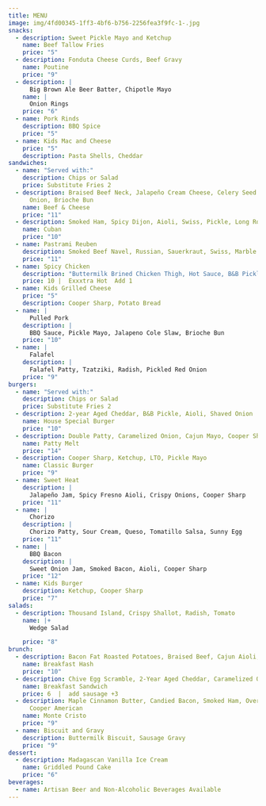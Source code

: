 ```yaml
---
title: MENU
image: img/4fd00345-1ff3-4bf6-b756-2256fea3f9fc-1-.jpg
snacks:
  - description: Sweet Pickle Mayo and Ketchup
    name: Beef Tallow Fries
    price: "5"
  - description: Fonduta Cheese Curds, Beef Gravy
    name: Poutine
    price: "9"
  - description: |
      Big Brown Ale Beer Batter, Chipotle Mayo
    name: |
      Onion Rings 
    price: "6"
  - name: Pork Rinds
    description: BBQ Spice
    price: "5"
  - name: Kids Mac and Cheese
    price: "5"
    description: Pasta Shells, Cheddar
sandwiches:
  - name: "Served with:"
    description: Chips or Salad
    price: Substitute Fries 2
  - description: Braised Beef Neck, Jalapeño Cream Cheese, Celery Seed Pickled
      Onion, Brioche Bun
    name: Beef & Cheese
    price: "11"
  - description: Smoked Ham, Spicy Dijon, Aioli, Swiss, Pickle, Long Roll
    name: Cuban
    price: "10"
  - name: Pastrami Reuben
    description: Smoked Beef Navel, Russian, Sauerkraut, Swiss, Marble Rye
    price: "11"
  - name: Spicy Chicken
    description: "Buttermilk Brined Chicken Thigh, Hot Sauce, B&B Pickles, Ranch "
    price: 10 |  Exxxtra Hot  Add 1
  - name: Kids Grilled Cheese
    price: "5"
    description: Cooper Sharp, Potato Bread
  - name: |
      Pulled Pork  
    description: |
      BBQ Sauce, Pickle Mayo, Jalapeno Cole Slaw, Brioche Bun
    price: "10"
  - name: |
      Falafel 
    description: |
      Falafel Patty, Tzatziki, Radish, Pickled Red Onion
    price: "9"
burgers:
  - name: "Served with:"
    description: Chips or Salad
    price: Substitute Fries 2
  - description: 2-year Aged Cheddar, B&B Pickle, Aioli, Shaved Onion
    name: House Special Burger
    price: "10"
  - description: Double Patty, Caramelized Onion, Cajun Mayo, Cooper Sharp, Rye Bread
    name: Patty Melt
    price: "14"
  - description: Cooper Sharp, Ketchup, LTO, Pickle Mayo
    name: Classic Burger
    price: "9"
  - name: Sweet Heat
    description: |
      Jalapeño Jam, Spicy Fresno Aioli, Crispy Onions, Cooper Sharp
    price: "11"
  - name: |
      Chorizo 
    description: |
      Chorizo Patty, Sour Cream, Queso, Tomatillo Salsa, Sunny Egg
    price: "11"
  - name: |
      BBQ Bacon 
    description: |
      Sweet Onion Jam, Smoked Bacon, Aioli, Cooper Sharp
    price: "12"
  - name: Kids Burger
    description: Ketchup, Cooper Sharp
    price: "7"
salads:
  - description: Thousand Island, Crispy Shallot, Radish, Tomato
    name: |+
      Wedge Salad 

    price: "8"
brunch:
  - description: Bacon Fat Roasted Potatoes, Braised Beef, Cajun Aioli, Sunny Egg
    name: Breakfast Hash
    price: "10"
  - description: Chive Egg Scramble, 2-Year Aged Cheddar, Caramelized Onion, Aioli
    name: Breakfast Sandwich
    price: 6  |  add sausage +3
  - description: Maple Cinnamon Butter, Candied Bacon, Smoked Ham, Over Easy Egg,
      Cooper American
    name: Monte Cristo
    price: "9"
  - name: Biscuit and Gravy
    description: Buttermilk Biscuit, Sausage Gravy
    price: "9"
dessert:
  - description: Madagascan Vanilla Ice Cream
    name: Griddled Pound Cake
    price: "6"
beverages:
  - name: Artisan Beer and Non-Alcoholic Beverages Available
---
```


